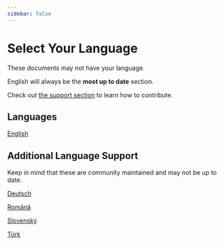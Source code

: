 ```yaml
---
sidebar: false
---
```


# Select Your Language

These documents may not have your language.

English will always be the **most up to date** section.

Check out [the support section](./support/) to learn how to contribute.

## Languages

[English](/en/introduction)

## Additional Language Support

Keep in mind that these are community maintained and may not be up to date.

[Deutsch](/de/introduction)

[Română](/ro/introduction)

[Slovenský](/sk/introduction)

[Türk](/tr/introduction)
